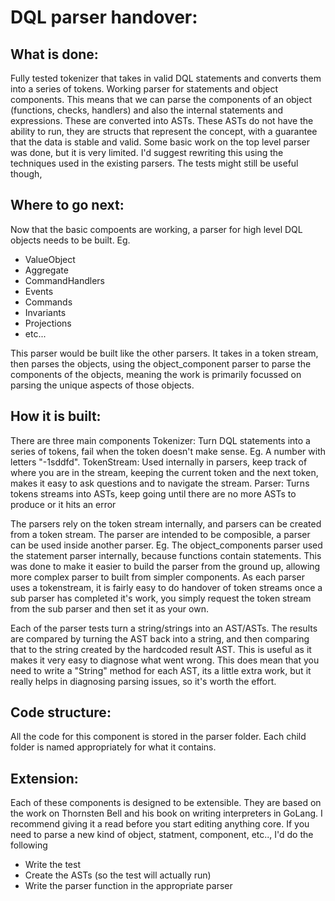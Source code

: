 # DQL parser handover:

## What is done:
Fully tested tokenizer that takes in valid DQL statements and converts them into a series of tokens.
Working parser for statements and object components.
This means that we can parse the components of an object (functions, checks, handlers) and also the internal statements and expressions.
These are converted into ASTs. These ASTs do not have the ability to run, they are structs that represent the concept, with a guarantee that the data is stable and valid.
Some basic work on the top level parser was done, but it is very limited. I'd suggest rewriting this using the techniques used in the existing parsers. The tests might still be useful though,

## Where to go next:
Now that the basic compoents are working, a parser for high level DQL objects needs to be built.
Eg.
- ValueObject
- Aggregate
- CommandHandlers
- Events
- Commands
- Invariants
- Projections
- etc...

This parser would be built like the other parsers. It takes in a token stream, then parses the objects, using the object_component parser to parse the components of the objects, meaning the work is primarily focussed on parsing the unique aspects of those objects.

## How it is built:
There are three main components
Tokenizer: Turn DQL statements into a series of tokens, fail when the token doesn't make sense. Eg. A number with letters "-1sddfd".
TokenStream: Used internally in parsers, keep track of where you are in the stream, keeping the current token and the next token, makes it easy to ask questions and to navigate the stream.
Parser: Turns tokens streams into ASTs, keep going until there are no more ASTs to produce or it hits an error

The parsers rely on the token stream internally, and parsers can be created from a token stream. 
The parser are intended to be composible, a parser can be used inside another parser. Eg. The object_components parser used the statement parser internally, because functions contain statements. This was done to make it easier to build the parser from the ground up, allowing more complex parser to built from simpler components.
As each parser uses a tokenstream, it is fairly easy to do handover of token streams once a sub parser has completed it's work, you simply request the token stream from the sub parser and then set it as your own.

Each of the parser tests turn a string/strings into an AST/ASTs. The results are compared by turning the AST back into a string, and then comparing that to the string created by the hardcoded result AST. This is useful as it makes it very easy to diagnose what went wrong. This does mean that you need to write a "String" method for each AST, its a little extra work, but it really helps in diagnosing parsing issues, so it's worth the effort.

## Code structure:
All the code for this component is stored in the parser folder. Each child folder is named appropriately for what it contains.

## Extension:
Each of these components is designed to be extensible. They are based on the work on Thornsten Bell and his book on writing interpreters in GoLang. I recommend giving it a read before you start editing anything core.
If you need to parse a new kind of object, statment, component, etc.., I'd do the following
- Write the test
- Create the ASTs (so the test will actually run)
- Write the parser function in the appropriate parser